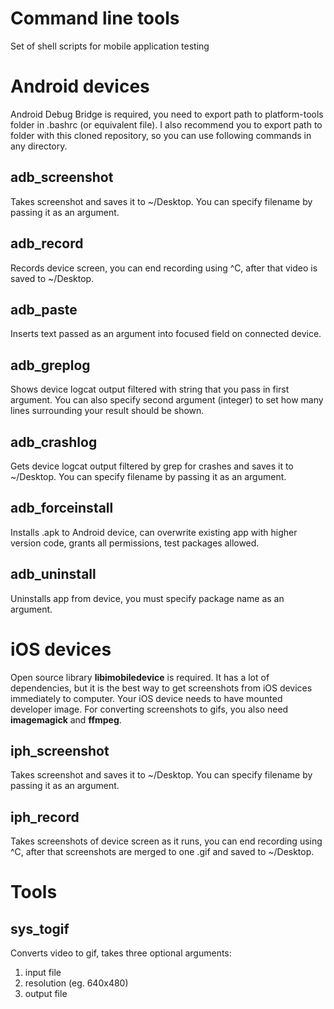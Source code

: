 # Command line tools
Set of shell scripts for mobile application testing

# Android devices
Android Debug Bridge is required, you need to export path to platform-tools folder in .bashrc (or equivalent file). 
I also recommend you to export path to folder with this cloned repository, so you can use following commands in any directory.

## adb_screenshot
Takes screenshot and saves it to ~/Desktop. You can specify filename by passing it as an argument.

## adb_record
Records device screen, you can end recording using ^C, after that video is saved to ~/Desktop.

## adb_paste
Inserts text passed as an argument into focused field on connected device.

## adb_greplog
Shows device logcat output filtered with string that you pass in first argument. You can also specify second argument (integer) to set how many lines surrounding your result should be shown.

## adb_crashlog
Gets device logcat output filtered by grep for crashes and saves it to ~/Desktop. You can specify filename by passing it as an argument.

## adb_forceinstall
Installs .apk to Android device, can overwrite existing app with higher version code, grants all permissions, test packages allowed.

## adb_uninstall
Uninstalls app from device, you must specify package name as an argument.

# iOS devices
Open source library **libimobiledevice** is required. It has a lot of dependencies, but it is the best way to get screenshots from iOS devices immediately to computer. Your iOS device needs to have mounted developer image. For converting screenshots to gifs, you also need **imagemagick** and **ffmpeg**. 

## iph_screenshot
Takes screenshot and saves it to ~/Desktop. You can specify filename by passing it as an argument.

## iph_record
Takes screenshots of device screen as it runs, you can end recording using ^C, after that screenshots are merged to one .gif and saved to ~/Desktop.

# Tools
## sys_togif
Converts video to gif, takes three optional arguments:
1. input file
2. resolution (eg. 640x480)
3. output file